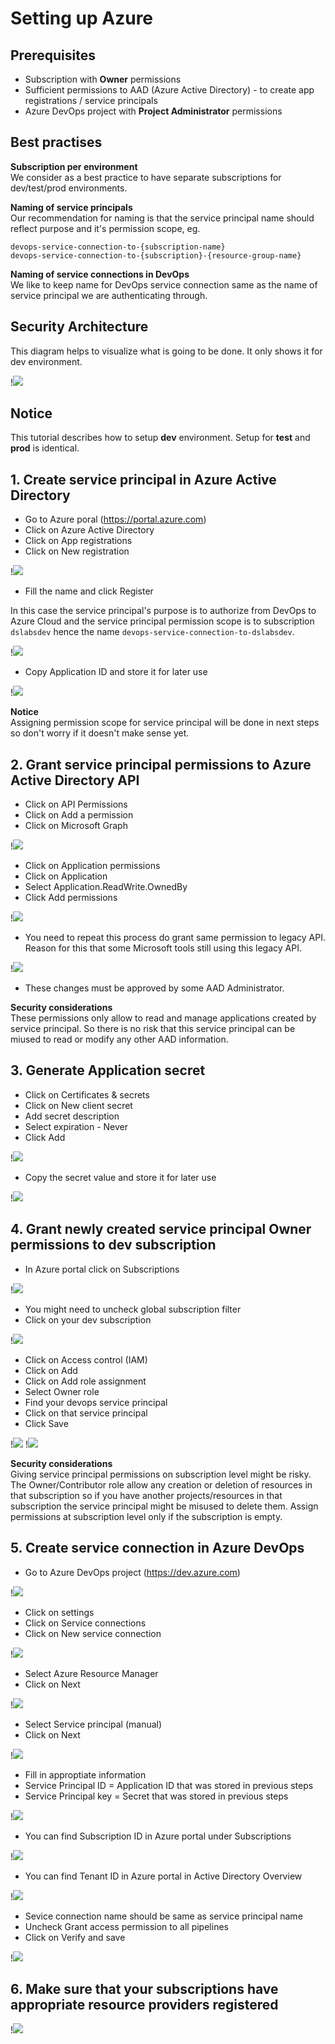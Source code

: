 # Setting up Azure

## Prerequisites
- Subscription with **Owner** permissions
- Sufficient permissions to AAD (Azure Active Directory) - to create app registrations / service principals
- Azure DevOps project with **Project Administrator** permissions

## Best practises

**Subscription per environment**  
We consider as a best practice to have separate subscriptions for dev/test/prod environments.

**Naming of service principals**  
Our recommendation for naming is that the service principal name should reflect purpose and it's permission scope, eg.

`devops-service-connection-to-{subscription-name}`  
`devops-service-connection-to-{subscription}-{resource-group-name}`

**Naming of service connections in DevOps**  
We like to keep name for DevOps service connection same as the name of service principal we are authenticating through.

## Security Architecture
This diagram helps to visualize what is going to be done. It only shows it for dev environment.

!![](../images/security_architecture.png)

## Notice
This tutorial describes how to setup **dev** environment. Setup for **test** and **prod** is identical.

## 1. Create service principal in Azure Active Directory

- Go to Azure poral (https://portal.azure.com)
- Click on Azure Active Directory
- Click on App registrations
- Click on New registration

!![](../images/service_principal_step1.png)

- Fill the name and click Register

In this case the service principal's purpose is to authorize from DevOps to Azure Cloud and the service principal permission scope is to subscription `dslabsdev` hence the name `devops-service-connection-to-dslabsdev`.

!![](../images/service_principal_step2.png)

- Copy Application ID and store it for later use

!![](../images/service_principal_step3.png)

**Notice**  
Assigning permission scope for service principal will be done in next steps so don't worry if it doesn't make sense yet.

## 2. Grant service principal permissions to Azure Active Directory API

- Click on API Permissions
- Click on Add a permission
- Click on Microsoft Graph

!![](../images/service_principal_step4.png)

- Click on Application permissions
- Click on Application
- Select Application.ReadWrite.OwnedBy
- Click Add permissions

!![](../images/service_principal_step5.png)

- You need to repeat this process do grant same permission to legacy API. Reason for this that some Microsoft tools still using this legacy API.

!![](../images/service_principal_step6.png)

- These changes must be approved by some AAD Administrator.

**Security considerations**  
These permissions only allow to read and manage applications created by service principal. So there is no risk that this service principal can be miused to read or modify any other AAD information.

## 3. Generate Application secret
- Click on Certificates & secrets
- Click on New client secret
- Add secret description
- Select expiration - Never
- Click Add

!![](../images/service_principal_step7.png)

- Copy the secret value and store it for later use

!![](../images/service_principal_step8.png)

## 4. Grant newly created service principal Owner permissions to dev subscription

- In Azure portal click on Subscriptions

!![](../images/service_principal_step9.png)

- You might need to uncheck global subscription filter
- Click on your dev subscription

!![](../images/service_principal_step10.png)

- Click on Access control (IAM)
- Click on Add
- Click on Add role assignment
- Select Owner role
- Find your devops service principal
- Click on that service principal
- Click Save

!![](../images/service_principal_step11.png)
!![](../images/service_principal_step12.png)

**Security considerations**  
Giving service principal permissions on subscription level might be risky. The Owner/Contributor role allow any creation or deletion of resources in that subscription so if you have another projects/resources in that subscription the service principal might be misused to delete them. Assign permissions at subscription level only if the subscription is empty.

## 5. Create service connection in Azure DevOps

- Go to Azure DevOps project (https://dev.azure.com)

!![](../images/devops_step1.png)

- Click on settings
- Click on Service connections
- Click on New service connection

!![](../images/devops_step2.png)

- Select Azure Resource Manager
- Click on Next

!![](../images/devops_step3.png)

- Select Service principal (manual)
- Click on Next

!![](../images/devops_step4.png)

- Fill in approptiate information
- Service Principal ID = Application ID that was stored in previous steps
- Service Principal key = Secret that was stored in previous steps

!![](../images/devops_step5.png)

- You can find Subscription ID in Azure portal under Subscriptions

!![](../images/devops_step7.png)

- You can find Tenant ID in Azure portal in Active Directory Overview

!![](../images/devops_step8.png)

- Sevice connection name should be same as service principal name
- Uncheck Grant access permission to all pipelines
- Click on Verify and save

!![](../images/devops_step6.png)

## 6. Make sure that your subscriptions have appropriate resource providers registered

!![](../images/subscription_resource_providers.png)
